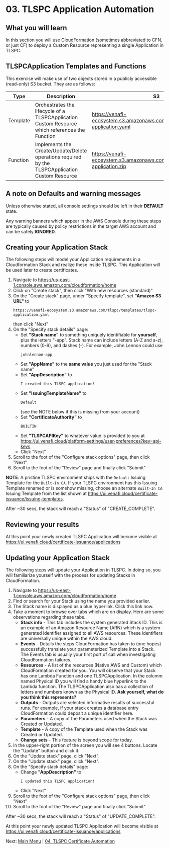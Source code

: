 # 03. TLSPC Application Automation

## What you will learn

In this section you will use CloudFormation (sometimes abbreviated to CFN, or just CF) to deploy a Custom Resource representing a single Application in TLSPC.

## TLSPCApplication Templates and Functions

This exercise will make use of two objects stored in a publicly accessible (read-only) S3 bucket.
They are as follows:

| Type | Description | S3 | Source |
| - | - | - | - |
| Template | Orchestrates the lifecycle of a TLSPCApplication Custom Resource which references the Function | https://venafi-ecosystem.s3.amazonaws.com/tlspc/templates/tlspc-application.yaml | [View](../../tlspc/templates/tlspc-application.yaml)  |
| Function | Implements the Create/Update/Delete operations required by the TLSPCApplication Custom Resource | https://venafi-ecosystem.s3.amazonaws.com/tlspc/functions/tlspc-application.zip | [View](../../tlspc/functions/tlspc-application/app/app.py) |

## A note on Defaults and warning messages

Unless otherwise stated, all console settings should be left in their **DEFAULT** state.

Any warning banners which appear in the AWS Console during these steps are typically caused by policy restrictions in the target AWS account and can be safely **IGNORED**.

## Creating your Application Stack

The following steps will model your Application requirements in a Cloudformation Stack and realize these inside TLSPC.
This Application will be used later to create certificates.

1. Navigate to https://us-east-1.console.aws.amazon.com/cloudformation/home
1. Click on "Create stack", then click "With new resources (standard)"
1. On the "Create stack" page, under "Specify template", set **"Amazon S3 URL"** to
   ```
   https://venafi-ecosystem.s3.amazonaws.com/tlspc/templates/tlspc-application.yaml
   ```
   then click "Next"
1. On the "Specify stack details" page:
   - Set **"Stack name"** to something uniquely identifiable for **yourself**, plus the letters "-app".
     Stack name can include letters (A-Z and a-z), numbers (0-9), and dashes (-).
     For example, John Lennon could use
     ```
     johnlennon-app
     ```
   - Set **"AppName"** to the **same value** you just used for the "Stack name"
   - Set **"AppDescription"** to
     ```
     I created this TLSPC application!
     ```
   - Set **"IssuingTemplateName"** to
     ```
     Default
     ```
     (see the NOTE below if this is missing from your account)
   - Set **"CertificateAuthority"** to
     ```
     BUILTIN
     ```
   - Set **"TLSPCAPIKey"** to whatever value is provided to you at https://ui.venafi.cloud/platform-settings/user-preferences?key=api-keys
   - Click "Next"
1. Scroll to the foot of the "Configure stack options" page, then click "Next"
1. Scroll to the foot of the "Review" page and finally click "Submit"

**NOTE**: A pristine TLSPC environment ships with the `Default` Issuing Template for the `Built-In CA`.
If your TLSPC environment has this Issuing Template renamed or is somehow missing, choose an alternate `Built-In CA` Issuing Template from the list shown at https://ui.venafi.cloud/certificate-issuance/issuing-templates.

After ~30 secs, the stack will reach a "Status" of "CREATE_COMPLETE".

## Reviewing your results

At this point your newly created TLSPC Application will become visible at https://ui.venafi.cloud/certificate-issuance/applications

## Updating your Application Stack

The following steps will update your Application in TLSPC.
In doing so, you will familiarize yourself with the process for updating Stacks in CloudFormation.

1. Navigate to https://us-east-1.console.aws.amazon.com/cloudformation/home
1. Find or search for your Stack using the name you provided earlier.
1. The Stack name is displayed as a blue hyperlink.
   Click this link now.
1. Take a moment to browse over tabs which are on display.
   Here are some observations regarding these tabs.
   - **Stack info** - This tab includes the system generated Stack ID. This is an example of an Amazon Resource Name (ARN) which is a system-generated identifier assigned to all AWS resources.
   These identifiers are universally unique within the AWS cloud.
   - **Events** - Details the steps CloudFormation has taken to (one hopes) successfully translate your parameterized Template into a Stack.
   The Events tab is usually your first port of call when investigating CloudFormation failures.
   - **Resources** - A list of the resources (Native AWS and Custom) which CloudFormation created for you. You will observe that your Stack has one Lambda Function and one TLSPCApplication.
   In the columm named Physical ID you will find a handy blue hyperlink to the Lambda function.
   The TLSPCApplication also has a collection of letters and numbers known as the Physical ID.
   **Ask yourself, what do you think this represents?**
   - **Outputs** - Outputs are selected informative results of successful runs. For example, if your stack creates a database entry CloudFormation could deposit a unique identifier here.
   - **Parameters** - A copy of the Parameters used when the Stack was Created or Updated.
   - **Template** - A copy of the Template used when the Stack was Created or Updated.
   - **Change sets** - This feature is beyond scope for today.
1. In the upper-right portion of the screen you will see 4 buttons.
   Locate the "Update" button and click it.
1. On the "Update stack" page, click "Next".
1. On the "Update stack" page, click "Next".
1. On the "Specify stack details" page:
   - Change **"AppDescription"** to
     ```
     I updated this TLSPC application!
     ```
   - Click "Next"
1. Scroll to the foot of the "Configure stack options" page, then click "Next"
1. Scroll to the foot of the "Review" page and finally click "Submit"

After ~30 secs, the stack will reach a "Status" of "UPDATE_COMPLETE".

At this point your newly updated TLSPC Application will become visible at https://ui.venafi.cloud/certificate-issuance/applications

Next: [Main Menu](../README.md) | [04. TLSPC Certificate Automation](../04-tlspc-certificate-automation/README.md)
